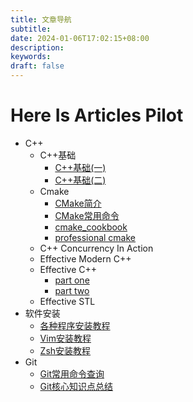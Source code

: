 ```yaml
---
title: 文章导航
subtitle:
date: 2024-01-06T17:02:15+08:00
description:
keywords:
draft: false
---
```


# Here Is Articles Pilot

- C++
  - C++基础
    - [C++基础(一)](https://jianye0428.github.io/posts/basics_one/)
    - [C++基础(二)](https://jianye0428.github.io/posts/basics_two/)
  - Cmake
    - [CMake简介](https://jianye0428.github.io/posts/cmake_introduction/)
    - [CMake常用命令](https://jianye0428.github.io/posts/commandcollection/)
    - [cmake_cookbook](https://www.bookstack.cn/read/CMake-Cookbook/content-chapter7-7.8-chinese.md)
    - [professional cmake](https://crascit.com/wp-content/uploads/2024/01/ProfessionalCMake_17th_Edition_GettingStarted.pdf)
  - C++ Concurrency In Action
  - Effective Modern C++
  - Effective C++
    - [part one](https://jianye0428.github.io/posts/effective_cpp_part_one/)
    - [part two](https://jianye0428.github.io/posts/effective_cpp_part_two/)
  - Effective STL
- 软件安装
  - [各种程序安装教程](https://jianye0428.github.io/posts/softwareinstallation/)
  - [Vim安装教程](https://jianye0428.github.io/posts/vim_installation/)
  - [Zsh安装教程](https://jianye0428.github.io/posts/zsh_installation/)
- Git
  - [Git常用命令查询](https://jianye0428.github.io/posts/commandsheet/)
  - [Git核心知识点总结](https://jianye0428.github.io/posts/gitnotes2/)